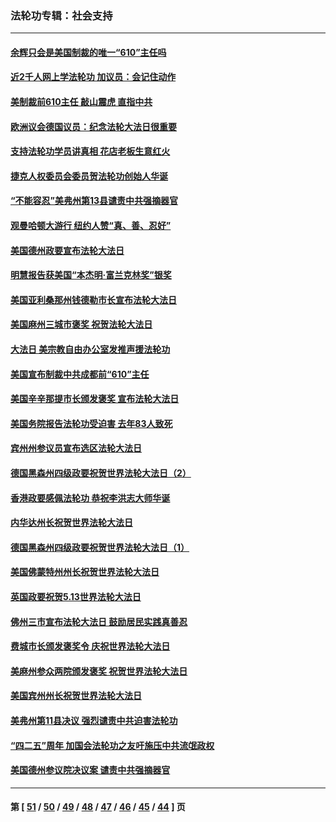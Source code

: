 ### 法轮功专辑：社会支持
---
#### [余辉只会是美国制裁的唯一“610”主任吗](../../pages/nf4386/n12972837.md?05260430) 
#### [近2千人网上学法轮功 加议员：会记住动作](../../pages/nf4386/n12972642.md?05260430) 
#### [美制裁前610主任 敲山震虎 直指中共](../../pages/nf4386/n12968555.md?05260430) 
#### [欧洲议会德国议员：纪念法轮大法日很重要](../../pages/nf4386/n12965367.md?05260430) 
#### [支持法轮功学员讲真相 花店老板生意红火](../../pages/nf4386/n12963056.md?05260430) 
#### [捷克人权委员会委员贺法轮功创始人华诞](../../pages/nf4386/n12960301.md?05260430) 
#### [“不能容忍”美弗州第13县谴责中共强摘器官](../../pages/nf4386/n12958610.md?05260430) 
#### [观曼哈顿大游行 纽约人赞“真、善、忍好”](../../pages/nf4386/n12956249.md?05260430) 
#### [美国德州政要宣布法轮大法日](../../pages/nf4386/n12958567.md?05260430) 
#### [明慧报告获美国“本杰明‧富兰克林奖”银奖](../../pages/nf4386/n12955404.md?05260430) 
#### [美国亚利桑那州钱德勒市长宣布法轮大法日](../../pages/nf4386/n12953813.md?05260430) 
#### [美国麻州三城市褒奖 祝贺法轮大法日](../../pages/nf4386/n12953756.md?05260430) 
#### [大法日 美宗教自由办公室发推声援法轮功](../../pages/nf4386/n12950669.md?05260430) 
#### [美国宣布制裁中共成都前“610”主任](../../pages/nf4386/n12943654.md?05260430) 
#### [美国辛辛那提市长颁发褒奖 宣布法轮大法日](../../pages/nf4386/n12948869.md?05260430) 
#### [美国务院报告法轮功受迫害 去年83人致死](../../pages/nf4386/n12944350.md?05260430) 
#### [宾州州参议员宣布选区法轮大法日](../../pages/nf4386/n12939844.md?05260430) 
#### [德国黑森州四级政要祝贺世界法轮大法日（2）](../../pages/nf4386/n12937571.md?05260430) 
#### [香港政要感佩法轮功 恭祝李洪志大师华诞](../../pages/nf4386/n12937400.md?05260430) 
#### [内华达州长祝贺世界法轮大法日](../../pages/nf4386/n12936785.md?05260430) 
#### [德国黑森州四级政要祝贺世界法轮大法日（1）](../../pages/nf4386/n12934877.md?05260430) 
#### [美国佛蒙特州州长祝贺世界法轮大法日](../../pages/nf4386/n12935031.md?05260430) 
#### [英国政要祝贺5.13世界法轮大法日](../../pages/nf4386/n12934700.md?05260430) 
#### [佛州三市宣布法轮大法日 鼓励居民实践真善忍](../../pages/nf4386/n12934466.md?05260430) 
#### [费城市长颁发褒奖令 庆祝世界法轮大法日](../../pages/nf4386/n12928833.md?05260430) 
#### [美麻州参众两院颁发褒奖 祝贺世界法轮大法日](../../pages/nf4386/n12928372.md?05260430) 
#### [美国宾州州长祝贺世界法轮大法日](../../pages/nf4386/n12928310.md?05260430) 
#### [美弗州第11县决议 强烈谴责中共迫害法轮功](../../pages/nf4386/n12925015.md?05260430) 
#### [“四二五”周年 加国会法轮功之友吁施压中共流氓政权](../../pages/nf4386/n12896250.md?05260430) 
#### [美国德州参议院决议案 谴责中共强摘器官](../../pages/nf4386/n12924452.md?05260430) 

---
#### 第 [ [51](./51.md?05260430) / [50](./50.md?05260430) / [49](./49.md?05260430) / [48](./48.md?05260430) / [47](./47.md?05260430) / [46](./46.md?05260430) / [45](./45.md?05260430) / [44](./44.md?05260430) ] 页
